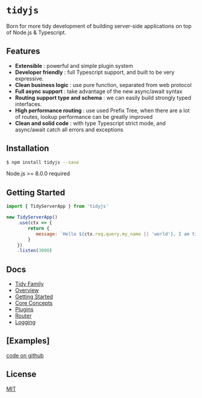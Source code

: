 # `tidyjs`
Born for more tidy development of building server-side applications on top of Node.js & Typescript.

## Features
- **Extensible** : powerful and simple plugin system
- **Developer friendly** : full Typescript support, and built to be very expressive.
- **Clean business logic** : use pure function, separated from web protocol
- **Full async support** : take advantage of the new async/await syntax
- **Routing support type and schema** : we can easily build strongly typed interfaces.
- **High performance routing** : use used Prefix Tree, when there are a lot of routes, lookup performance can be greatly improved
- **Clean and solid code** : with type Typescript strict mode, and async/await catch all errors and exceptions

## Installation
```bash
$ npm install tidyjs --save
```
Node.js >= 8.0.0 required

## Getting Started
```js
import { TidyServerApp } from 'tidyjs'

new TidyServerApp()
    .use(ctx => {
        return {
           message: `Hello ${ctx.req.query.my_name || 'world'}, I am tidyjs`,
        }
    })
    .listen(3000)
```
## Docs
- [Tidy Family](https://github.com/guopi/tidy/wiki)
- [Overview](https://github.com/guopi/tidy/tidyjs:Overview)
- [Getting Started](https://github.com/guopi/tidy/wiki/tidyjs:Getting-Started)
- [Core Concepts](https://github.com/guopi/tidy/wiki/tidyjs:Core-Concepts)
- [Plugins](https://github.com/guopi/tidy/wiki/tidyjs:Plugins)
- [Router](https://github.com/guopi/tidy/wiki/tidy-router)
- [Logging](https://github.com/guopi/tidy/wiki/tidyjs:Logging)
    
## [Examples]
[code on github](https://github.com/guopi/tidy/tree/master/packages/tidy-examples)

## License
[MIT]


[MIT]: https://github.com/guopi/tidy/blob/master/LICENSE

[tidy-router]: https://github.com/guopi/tidy/tree/master/packages/tidy-router
[tidy-router-version]: https://img.shields.io/npm/v/tidy-router.svg
[tidy-router-npm]: https://www.npmjs.com/package/tidy-router

[tidy-cookie]: https://github.com/guopi/tidy/tree/master/packages/tidy-cookie
[tidy-cookie-version]: https://img.shields.io/npm/v/tidy-cookie.svg
[tidy-cookie-npm]: https://www.npmjs.com/package/tidy-cookie

[tidy-upload]: https://github.com/guopi/tidy/tree/master/packages/tidy-upload
[tidy-upload-version]: https://img.shields.io/npm/v/tidy-upload.svg
[tidy-upload-npm]: https://www.npmjs.com/package/tidy-upload
